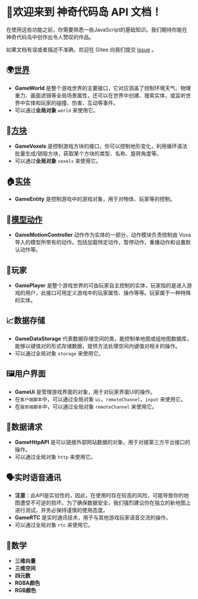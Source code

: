 


# 🎉欢迎来到 神奇代码岛 API 文档！

在使用这些功能之前，你需要熟悉一些JavaScript的基础知识。我们期待你能在神奇代码岛中创作出令人赞叹的作品。

如果文档有误或者描述不准确，欢迎在 Gitee 向我们提交 [Issue](https://gitee.com/box3lab/box3-product-document/issues) 。



## 🌍[世界](/GameWorld/)

- **GameWorld** 是整个游戏世界的主要接口，它对应涵盖了控制环境天气、物理重力、画面滤镜等全局场景属性，还可以在世界中创建、搜索实体，或监听世界中实体和玩家的碰撞、伤害、互动等事件。
- 可以通过**全局对象** `world` 来使用它。

## 🧱[方块](/GameVoxels/)

- **GameVoxels** 是控制游戏方块的接口，你可以控制地形变化，利用循环语法批量生成/销毁方块，获取某个方块的类型、名称、旋转角度等。
- 可以通过**全局对象** `voxels` 来使用它。

## 🏠[实体](/GameEntity/)

- **GameEntity** 是控制游戏中的游戏对象，用于对物体、玩家等的控制。

## 🕺[模型动作](/GameMotionController/)

- **GameMotionController** 动作作为实体的一部分，动作模块负责控制由 Voxa 导入的模型所带有的动作。包括加载特定动作，暂停动作，重播动作和设置默认动作等。

## 👤玩家

- **GamePlayer** 是整个游戏世界的可由玩家自主控制的实体，玩家指的是进入游戏的用户，此接口可用定义游戏中的玩家属性、操作等等。玩家属于一种特殊的实体。

## 📈数据存储

- **GameDataStorage** 代表数据存储空间的类，能控制单地图或组地图数据库，能够以键值对的形式存储数据，提供方法处理空间内键值对相关的操作。
- 可以通过全局对象 `storage` 来使用它。

## 🖼️用户界面

- **GameUi** 是管理游戏界面的对象，用于对玩家界面UI的操作。
- 在`客户端脚本`中，可以通过全局对象 `ui`，`remoteChannel`，`input` 来使用它。
- 在`服务端脚本`中，可以通过全局对象 `remoteChannel` 来使用它。

## 🔗数据请求

- **GameHttpAPI** 是可以链接外部网站数据的对象，用于对接第三方平台接口的操作。
- 可以通过全局对象 `http` 来使用它。

## 🗣️实时语音通讯

- **注意**：此API是实验性的，因此，在使用时存在较高的风险，可能导致你的地图遭受不可逆的损坏。为了确保数据安全，我们强烈建议你在独立的新地图上进行测试，并务必保持谨慎的使用态度。
- **GameRTC** 是实时通讯技术，用于与其他游戏玩家语音交流的操作。
- 可以通过全局对象 `rtc` 来使用它。

## 🟰数学

- **三维向量**
- **三维空间**
- **四元数**
- **RGBA颜色**
- **RGB颜色**